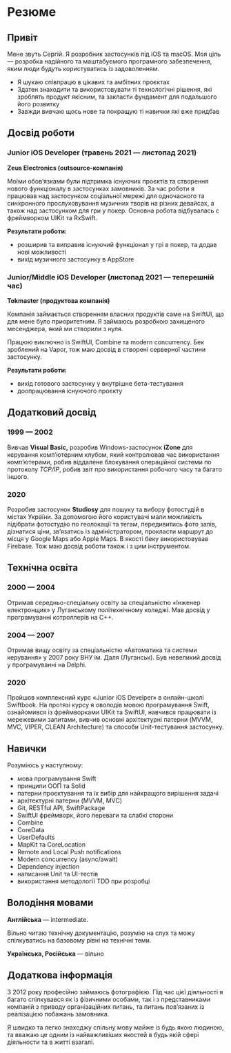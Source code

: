# Резюме

## Привіт

Мене звуть Сергій. Я розробник застосунків під iOS та macOS. Моя ціль — розробка надійного та маштабуємого програмного забезпечення, яким люди будуть користуватись із задоволенням.

- Я шукаю співпрацю в цікавих та амбітних проєктах
- Здатен знаходити та використовувати ті технологічні рішення, які зроблять продукт якісним, та закласти фундамент для подальшого його розвитку
- Завжди вивчаю щось нове та покращую ті навички які вже придбав

## Досвід роботи

### Junior iOS Developer (травень 2021 — листопад 2021)

**Zeus Electronics (outsource-компанія)**

Моїми обовʼязками були підтримка існуючих проєктів та створення нового функціоналу в застосунках замовників. За час роботи я працював над застосунком соціальної мережі для одночасного та синхронного прослуховування музичних творів на різних девайсах, а також над застосунком для гри у покер. Основна робота відбувалась с фреймворком UIKit та RxSwift.

**Результати роботи:**

- розширив та виправив існуючий функціонал у грі в покер, та додав нові можливості
- вихід музичного застосунку в AppStore

### Junior/Middle iOS Developer (листопад 2021 — теперешній час)

**Tokmaster (продуктова компанія)**

Компанія займається створенням власних продуктів саме на SwiftUI, що для мене було приоритетним. Я займаюсь розробкою захищеного месенджера, який ми створили з нуля.

Працюю виключно із SwiftUI, Combine та modern concurrency. Бек зроблений на Vapor, тож маю досвід в створені серверної частини застосунку.

**Результати роботи:**

- вихід готового застосунку у внутрішне бета-тестування
- доопрацювання існуючого проєкту

## Додатковий досвід

### 1999 — 2002

Вивчав **Visual Basic,** розробив Windows-застосунок **iZone** для керування компʼютерним клубом, який контролював час використання компʼютерами, робив віддалене блокування операційної системи по протоколу *TCP/IP*, робив звіт про використання робочого часу та багато іншого.

### 2020

Розробив застосунок **Studiosy** для пошуку та вибору фотостудій в містах України. За допомогою його користувачі мали можливість підібрати фотостудію по геолокації та тегам, передивитись фото залів, дізнатися ціни, звʼязатись із адміністратором, прокласти маршрут до місця у Google Maps або Apple Maps. В якості беку використовував Firebase. Тож маю досвід роботи також і з цим інструментом.

## Технічна освіта

### 2000 — 2004

Отримав середньо-спеціальну освіту за спеціальністю «Інженер електронщик» у Луганському політехнічному коледжі. Мав досвід у програмуванні котроллерів на C++.

### 2004 — 2007

Отримав вищу освіту за спеціальністю «Автоматика та системи керування» у 2007 року ВНУ ім. Даля (Луганськ). Був невеликий досвід у програмуванні на Delphi.

### 2020

Пройшов комплексний курс «Junior iOS Develper» в онлайн-школі Swiftbook. На протязі курсу я оволодів мовою програмування Swift, ознайомився із фреймворками UIKit та SwiftUI, навчився працювати із мережевими запитами, вивчив основні архітектурні патерни (MVVM, MVC, VIPER, CLEAN Architecture) та способи Unit-тестування застосунку.

## Навички

Розуміюсь у наступному:

- мова програмування Swift
- принципи ООП та Solid
- патерни проєктування та їх вибір для найкращого вирішення задачі
- архітектурні патерни (MVVM, MVC)
- Git, RESTful API, SwiftPackage
- SwiftUI фреймворк, його переваги та слабкі сторони
- Combine
- CoreData
- UserDefaults
- MapKit та CoreLocation
- Remote and Local Push notifications
- Modern concurrency (async/await)
- Dependency injection
- написання Unit та UI-тестів
- використання методології TDD при розробці

## Володіння мовами

**Англійська** — intermediate.

Вільно читаю технічну документацію, розумію на слух та можу спілкуватись на базовому рівні на технічні теми.

**Українська, Російська** — вільно

## Додаткова інформація

З 2012 року професійно займаюсь фотографією. Під час цієї діяльності я багато спілкувався як із фізичними особами, так і з представниками компаній з приводу організаційних питань, та питань повʼязаних із реалізацією побажань замовника.

Я швидко та легко знаходжу спільну мову майже із будь якою людиною, та вважаю це одним із найважливіших якостей в будь якій сфері діяльности та в житті взагалі.

